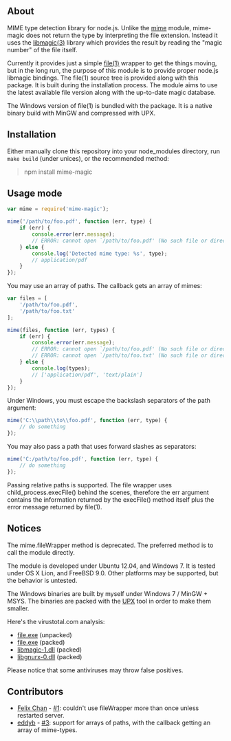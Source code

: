 ## About

MIME type detection library for node.js. Unlike the [mime](https://github.com/broofa/node-mime) module, mime-magic does not return the type by interpreting the file extension. Instead it uses the [libmagic(3)](http://linux.die.net/man/3/libmagic) library which provides the result by reading the "magic number" of the file itself.

Currently it provides just a simple [file(1)](http://linux.die.net/man/1/file) wrapper to get the things moving, but in the long run, the purpose of this module is to provide proper node.js libmagic bindings. The file(1) source tree is provided along with this package. It is built during the installation process. The module aims to use the latest available file version along with the up-to-date magic database.

The Windows version of file(1) is bundled with the package. It is a native binary build with MinGW and compressed with UPX.

## Installation

Either manually clone this repository into your node_modules directory, run `make build` (under unices), or the recommended method:

> npm install mime-magic

## Usage mode

```javascript
var mime = require('mime-magic');

mime('/path/to/foo.pdf', function (err, type) {
	if (err) {
		console.error(err.message);
		// ERROR: cannot open `/path/to/foo.pdf' (No such file or directory)
	} else {
		console.log('Detected mime type: %s', type);
		// application/pdf
	}
});
```

You may use an array of paths. The callback gets an array of mimes:

```javascript
var files = [
	'/path/to/foo.pdf',
	'/path/to/foo.txt'
];

mime(files, function (err, types) {
	if (err) {
		console.error(err.message);
		// ERROR: cannot open `/path/to/foo.pdf' (No such file or directory)
		// ERROR: cannot open `/path/to/foo.txt' (No such file or directory)
	} else {
		console.log(types);
		// ['application/pdf', 'text/plain']
	}
});
```

Under Windows, you must escape the backslash separators of the path argument:

```javascript
mime('C:\\path\\to\\foo.pdf', function (err, type) {
	// do something
});
```

You may also pass a path that uses forward slashes as separators:

```javascript
mime('C:/path/to/foo.pdf', function (err, type) {
	// do something
});
```

Passing relative paths is supported. The file wrapper uses child_process.execFile() behind the scenes, therefore the err argument contains the information returned by the execFile() method itself plus the error message returned by file(1).

## Notices

The mime.fileWrapper method is deprecated. The preferred method is to call the module directly.

The module is developed under Ubuntu 12.04, and Windows 7. It is tested under OS X Lion, and FreeBSD 9.0. Other platforms may be supported, but the behavior is untested.

The Windows binaries are built by myself under Windows 7 / MinGW + MSYS. The binaries are packed with the [UPX](http://upx.sourceforge.net/) tool in order to make them smaller.

Here's the virustotal.com analysis:

 * [file.exe](https://www.virustotal.com/file/8e4b6b373538ff98be4df14af0f6ccbd6b1306febc0a37a2a5c7d26f6d8f30f6/analysis/1330428088/) (unpacked)
 * [file.exe](https://www.virustotal.com/file/bf1a01443588e75be0a0b674da0d0467e4203833c4de7a9a1507bffe46a57830/analysis/1330427980/) (packed)
 * [libmagic-1.dll](https://www.virustotal.com/file/0543b99145a57ab425fe48c7613ff85c32185554e6539df1df1ddaf8584755d8/analysis/1330428015/) (packed)
 * [libgnurx-0.dll](https://www.virustotal.com/file/fabb4a8ace8b841e418293fbd41fcb14dd851b1c1e33acd0414669a500cc9540/analysis/1330428002/) (packed)

Please notice that some antiviruses may throw false positives.

## Contributors

 * [Felix Chan](https://github.com/felixchan) - [#1](https://github.com/SaltwaterC/mime-magic/pull/1): couldn't use fileWrapper more than once unless restarted server.
 * [eddyb](https://github.com/eddyb) - [#3](https://github.com/SaltwaterC/mime-magic/pull/3): support for arrays of paths, with the callback getting an array of mime-types.
